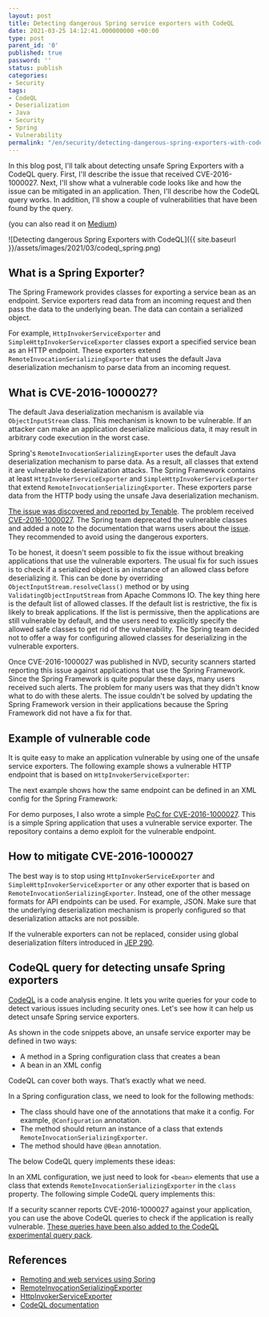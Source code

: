 ```yaml
---
layout: post
title: Detecting dangerous Spring service exporters with CodeQL
date: 2021-03-25 14:12:41.000000000 +00:00
type: post
parent_id: '0'
published: true
password: ''
status: publish
categories:
- Security
tags:
- CodeQL
- Deserialization
- Java
- Security
- Spring
- Vulnerability
permalink: "/en/security/detecting-dangerous-spring-exporters-with-codeql.html"
---
```



In this blog post, I'll talk about detecting unsafe Spring Exporters with a CodeQL query. First, I'll describe the issue that received CVE-2016-1000027. Next, I'll show what a vulnerable code looks like and how the issue can be mitigated in an application. Then, I'll describe how the CodeQL query works. In addition, I'll show a couple of vulnerabilities that have been found by the query.





(you can also read it on [Medium](https://infosecwriteups.com/detect-dangerous-spring-service-exporters-with-codeql-c3c800b7b2de))





![Detecting dangerous Spring Exporters with CodeQL]({{ site.baseurl }}/assets/images/2021/03/codeql_spring.png)



  
  




## What is a Spring Exporter?





The Spring Framework provides classes for exporting a service bean as an endpoint. Service exporters read data from an incoming request and then pass the data to the underlying bean. The data can contain a serialized object.





For example, `HttpInvokerServiceExporter` and `SimpleHttpInvokerServiceExporter` classes export a specified service bean as an HTTP endpoint. These exporters extend `RemoteInvocationSerializingExporter` that uses the default Java deserialization mechanism to parse data from an incoming request.





## What is CVE-2016-1000027?





The default Java deserialization mechanism is available via `ObjectInputStream` class. This mechanism is known to be vulnerable. If an attacker can make an application deserialize malicious data, it may result in arbitrary code execution in the worst case.





Spring's `RemoteInvocationSerializingExporter` uses the default Java deserialization mechanism to parse data. As a result, all classes that extend it are vulnerable to deserialization attacks. The Spring Framework contains at least `HttpInvokerServiceExporter` and `SimpleHttpInvokerServiceExporter` that extend `RemoteInvocationSerializingExporter`. These exporters parse data from the HTTP body using the unsafe Java deserialization mechanism.





[The issue was discovered and reported by Tenable](https://www.tenable.com/security/research/tra-2016-20). The problem received [CVE-2016-1000027](https://nvd.nist.gov/vuln/detail/CVE-2016-1000027). The Spring team deprecated the vulnerable classes and added a note to the documentation that warns users about the [issue](https://github.com/spring-projects/spring-framework/issues/24434). They recommended to avoid using the dangerous exporters.





To be honest, it doesn't seem possible to fix the issue without breaking applications that use the vulnerable exporters. The usual fix for such issues is to check if a serialized object is an instance of an allowed class before deserializing it. This can be done by overriding `ObjectInputStream.resolveClass()` method or by using `ValidatingObjectInputStream` from Apache Commons IO. The key thing here is the default list of allowed classes. If the default list is restrictive, the fix is likely to break applications. If the list is permissive, then the applications are still vulnerable by default, and the users need to explicitly specify the allowed safe classes to get rid of the vulnerability. The Spring team decided not to offer a way for configuring allowed classes for deserializing in the vulnerable exporters.





Once CVE-2016-1000027 was published in NVD, security scanners started reporting this issue against applications that use the Spring Framework. Since the Spring Framework is quite popular these days, many users received such alerts. The problem for many users was that they didn't know what to do with these alerts. The issue couldn't be solved by updating the Spring Framework version in their applications because the Spring Framework did not have a fix for that.





## Example of vulnerable code





It is quite easy to make an application vulnerable by using one of the unsafe service exporters. The following example shows a vulnerable HTTP endpoint that is based on `HttpInvokerServiceExporter`:



 
<script src="https://gist.github.com/artem-smotrakov/8f9d666cc58ccff9dd50d42a3cc1d68d.js"></script>  




The next example shows how the same endpoint can be defined in an XML config for the Spring Framework:



 
<script src="https://gist.github.com/artem-smotrakov/5ea4d67c9ee5ecb51cbfc591a383df89.js"></script>  




For demo purposes, I also wrote a simple [PoC for CVE-2016-1000027](https://github.com/artem-smotrakov/cve-2016-1000027-poc). This is a simple Spring application that uses a vulnerable service exporter. The repository contains a demo exploit for the vulnerable endpoint.





## How to mitigate CVE-2016-1000027





The best way is to stop using `HttpInvokerServiceExporter` and `SimpleHttpInvokerServiceExporter` or any other exporter that is based on `RemoteInvocationSerializingExporter`. Instead, one of the other message formats for API endpoints can be used. For example, JSON. Make sure that the underlying deserialization mechanism is properly configured so that deserialization attacks are not possible.





If the vulnerable exporters can not be replaced, consider using global deserialization filters introduced in [JEP 290](https://openjdk.java.net/jeps/290).





## CodeQL query for detecting unsafe Spring exporters





[CodeQL](https://securitylab.github.com/tools/codeql) is a code analysis engine. It lets you write queries for your code to detect various issues including security ones. Let's see how it can help us detect unsafe Spring service exporters.





As shown in the code snippets above, an unsafe service exporter may be defined in two ways:





- A method in a Spring configuration class that creates a bean
- A bean in an XML config





CodeQL can cover both ways. That’s exactly what we need.





In a Spring configuration class, we need to look for the following methods:





- The class should have one of the annotations that make it a config. For example, `@Configuration` annotation.
- The method should return an instance of a class that extends `RemoteInvocationSerializingExporter`.
- The method should have `@Bean` annotation.





The below CodeQL query implements these ideas:



 
<script src="https://gist.github.com/artem-smotrakov/0889c86b2e33a4fd092ca9e5769c53a4.js"></script>  




In an XML configuration, we just need to look for `<bean>` elements that use a class that extends `RemoteInvocationSerializingExporter` in the `class` property. The following simple CodeQL query implements this:



 
<script src="https://gist.github.com/artem-smotrakov/fd504f83eb1559924d358ed173b1a184.js"></script>  




If a security scanner reports CVE-2016-1000027 against your application, you can use the above CodeQL queries to check if the application is really vulnerable. [These queries have been also added to the CodeQL experimental query pack](https://github.com/github/codeql/pull/5260).





## References





- [Remoting and web services using Spring](https://docs.spring.io/spring-framework/docs/2.0.x/reference/remoting.html)
- [RemoteInvocationSerializingExporter](https://docs.spring.io/spring-framework/docs/current/javadoc-api/org/springframework/remoting/rmi/RemoteInvocationSerializingExporter.html)
- [HttpInvokerServiceExporter](https://docs.spring.io/spring-framework/docs/current/javadoc-api/org/springframework/remoting/httpinvoker/HttpInvokerServiceExporter.html)
- [CodeQL documentation](https://codeql.github.com/docs/)



